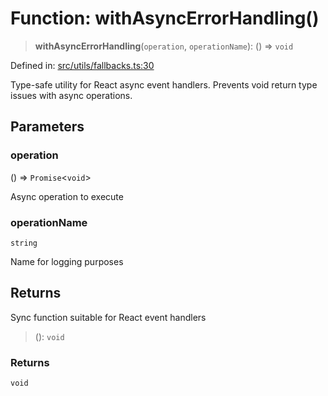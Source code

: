 # Function: withAsyncErrorHandling()

> **withAsyncErrorHandling**(`operation`, `operationName`): () => `void`

Defined in: [src/utils/fallbacks.ts:30](https://github.com/Nick2bad4u/Uptime-Watcher/blob/2a45eeb1723f8f7089001af2c92aa07d82dfe7e4/src/utils/fallbacks.ts#L30)

Type-safe utility for React async event handlers.
Prevents void return type issues with async operations.

## Parameters

### operation

() => `Promise`\<`void`\>

Async operation to execute

### operationName

`string`

Name for logging purposes

## Returns

Sync function suitable for React event handlers

> (): `void`

### Returns

`void`
